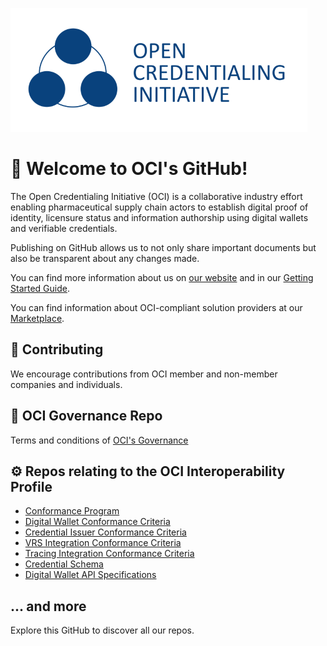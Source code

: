 ![OCI Logo](/OCI+Full+Icon_vertical_dark.png)

# 👋 Welcome to OCI's GitHub!

The Open Credentialing Initiative (OCI) is a collaborative industry effort enabling pharmaceutical supply chain actors to establish digital proof of identity, licensure status and information authorship using digital wallets and verifiable credentials.

Publishing on GitHub allows us to not only share important documents but also be transparent about any changes made.

You can find more information about us on [our website](https://www.oc-i.org/) and in our [Getting Started Guide](https://open-credentialing-initiative.github.io/getting-started).

You can find information about OCI-compliant solution providers at our [Marketplace](https://open-credentialing-initiative.github.io/marketplace/).

## 🤝 Contributing

We encourage contributions from OCI member and non-member companies and individuals. 

## 📜 OCI Governance Repo
Terms and conditions of [OCI's Governance](https://open-credentialing-initiative.github.io/OCI-Governance/)

## ⚙️ Repos relating to the OCI Interoperability Profile  

- [Conformance Program](https://open-credentialing-initiative.github.io/Conformance-Program/)
- [Digital Wallet Conformance Criteria](https://open-credentialing-initiative.github.io/Digital-Wallet-Conformance-Criteria/latest)
- [Credential Issuer Conformance Criteria](https://open-credentialing-initiative.github.io/Credential-Issuer-Conformance-Criteria/) 
- [VRS Integration Conformance Criteria](https://open-credentialing-initiative.github.io/VRS-Conformance-Criteria/)
- [Tracing Integration Conformance Criteria](https://open-credentialing-initiative.github.io/Tracing-Conformance-Criteria/latest/index.html)
- [Credential Schema](https://open-credentialing-initiative.github.io/schemas/specification/latest/)
- [Digital Wallet API Specifications](https://open-credentialing-initiative.github.io/api-specifications/latest/index.html)
## ... and more
Explore this GitHub to discover all our repos.
